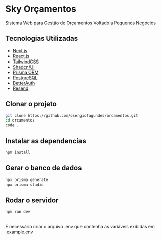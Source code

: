 # Sky Orçamentos

Sistema Web para Gestão de Orçamentos Voltado a Pequenos Negócios
<br> 

## Tecnologias Utilizadas
- [Next.js](https://nextjs.org/docs)
- [React.js](https://react.dev/)
- [TailwindCSS](https://tailwindcss.com/docs)
- [Shadcn/UI](https://ui.shadcn.com/docs)
- [Prisma ORM](https://www.prisma.io/docs)
- [PostgreSQL](https://www.postgresql.org/docs/)
- [BetterAuth](https://www.better-auth.com/docs)
- [Resend](https://resend.com/docs/introduction)

## Clonar o projeto

```bash
git clone https://github.com/osergiofagundes/orcamentos.git
cd orcamentos
code .
```

## Instalar as dependencias
```bash
npm install
```

## Gerar o banco de dados
```bash
npx prisma generate
npx prisma studio
```

## Rodar o servidor
```bash
npm run dev
```

<br> 
É necessário criar o arquivo .env que contenha as variáveis exibidas em .example.env

